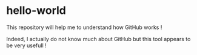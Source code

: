 # hello-world
This repository will help me to understand how GitHub works !

Indeed, I actually do not know much about GitHub but this tool appears to be very usefull !
